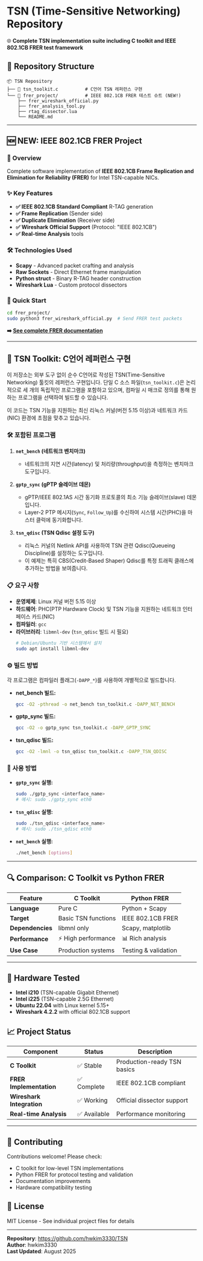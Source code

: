 # TSN (Time-Sensitive Networking) Repository

🌐 **Complete TSN implementation suite including C toolkit and IEEE 802.1CB FRER test framework**

## 📁 Repository Structure

```
📦 TSN Repository
├── 🔧 tsn_toolkit.c          # C언어 TSN 레퍼런스 구현
└── 📡 frer_project/          # IEEE 802.1CB FRER 테스트 슈트 (NEW!)
    ├── frer_wireshark_official.py
    ├── frer_analysis_tool.py
    ├── rtag_dissector.lua
    └── README.md
```

---

## 🆕 **NEW: IEEE 802.1CB FRER Project**

### 🎯 Overview
Complete software implementation of **IEEE 802.1CB Frame Replication and Elimination for Reliability (FRER)** for Intel TSN-capable NICs.

### ✨ Key Features
- **✅ IEEE 802.1CB Standard Compliant** R-TAG generation
- **✅ Frame Replication** (Sender side) 
- **✅ Duplicate Elimination** (Receiver side)
- **✅ Wireshark Official Support** (Protocol: "IEEE 802.1CB")
- **✅ Real-time Analysis** tools

### 🛠️ Technologies Used
- **Scapy** - Advanced packet crafting and analysis
- **Raw Sockets** - Direct Ethernet frame manipulation
- **Python struct** - Binary R-TAG header construction
- **Wireshark Lua** - Custom protocol dissectors

### 🚀 Quick Start
```bash
cd frer_project/
sudo python3 frer_wireshark_official.py  # Send FRER test packets
```

**➡️ [See complete FRER documentation](./frer_project/README.md)**

---

## 🔧 **TSN Toolkit: C언어 레퍼런스 구현**

이 저장소는 외부 도구 없이 순수 C언어로 작성된 TSN(Time-Sensitive Networking) 툴킷의 레퍼런스 구현입니다. 단일 C 소스 파일(`tsn_toolkit.c`)은 논리적으로 세 개의 독립적인 프로그램을 포함하고 있으며, 컴파일 시 매크로 정의를 통해 원하는 프로그램을 선택하여 빌드할 수 있습니다.

이 코드는 TSN 기능을 지원하는 최신 리눅스 커널(버전 5.15 이상)과 네트워크 카드(NIC) 환경에 초점을 맞추고 있습니다.

### 🛠️ 포함된 프로그램

1.  **`net_bench` (네트워크 벤치마크)**
    * 네트워크의 지연 시간(latency) 및 처리량(throughput)을 측정하는 벤치마크 도구입니다.

2.  **`gptp_sync` (gPTP 슬레이브 데몬)**
    * gPTP/IEEE 802.1AS 시간 동기화 프로토콜의 최소 기능 슬레이브(slave) 데몬입니다.
    * Layer-2 PTP 메시지(`Sync`, `Follow_Up`)를 수신하여 시스템 시간(PHC)을 마스터 클럭에 동기화합니다.

3.  **`tsn_qdisc` (TSN Qdisc 설정 도구)**
    * 리눅스 커널의 Netlink API를 사용하여 TSN 관련 Qdisc(Queueing Discipline)를 설정하는 도구입니다.
    * 이 예제는 특히 CBS(Credit-Based Shaper) Qdisc를 특정 트래픽 클래스에 추가하는 방법을 보여줍니다.

### 📋 요구 사항

* **운영체제**: Linux 커널 버전 5.15 이상
* **하드웨어**: PHC(PTP Hardware Clock) 및 TSN 기능을 지원하는 네트워크 인터페이스 카드(NIC)
* **컴파일러**: `gcc`
* **라이브러리**: `libmnl-dev` (`tsn_qdisc` 빌드 시 필요)
    ```bash
    # Debian/Ubuntu 기반 시스템에서 설치
    sudo apt install libmnl-dev
    ```

### ⚙️ 빌드 방법

각 프로그램은 컴파일러 플래그(`-DAPP_*`)를 사용하여 개별적으로 빌드합니다.

* **net_bench 빌드:**
    ```bash
    gcc -O2 -pthread -o net_bench tsn_toolkit.c -DAPP_NET_BENCH
    ```

* **gptp_sync 빌드:**
    ```bash
    gcc -O2 -o gptp_sync tsn_toolkit.c -DAPP_GPTP_SYNC
    ```

* **tsn_qdisc 빌드:**
    ```bash
    gcc -O2 -lmnl -o tsn_qdisc tsn_toolkit.c -DAPP_TSN_QDISC
    ```

### 🚀 사용 방법

* **`gptp_sync` 실행:**
    ```bash
    sudo ./gptp_sync <interface_name>
    # 예시: sudo ./gptp_sync eth0
    ```

* **`tsn_qdisc` 실행:**
    ```bash
    sudo ./tsn_qdisc <interface_name>
    # 예시: sudo ./tsn_qdisc eth0
    ```

* **`net_bench` 실행:**
    ```bash
    ./net_bench [options]
    ```

---

## 🔍 **Comparison: C Toolkit vs Python FRER**

| Feature | C Toolkit | Python FRER |
|---------|-----------|-------------|
| **Language** | Pure C | Python + Scapy |
| **Target** | Basic TSN functions | IEEE 802.1CB FRER |
| **Dependencies** | libmnl only | Scapy, matplotlib |
| **Performance** | ⚡ High performance | 📊 Rich analysis |
| **Use Case** | Production systems | Testing & validation |

---

## 🎯 **Hardware Tested**

- **Intel i210** (TSN-capable Gigabit Ethernet)
- **Intel i225** (TSN-capable 2.5G Ethernet)  
- **Ubuntu 22.04** with Linux kernel 5.15+
- **Wireshark 4.2.2** with official 802.1CB support

## 📈 **Project Status**

| Component | Status | Description |
|-----------|--------|-------------|
| **C Toolkit** | ✅ Stable | Production-ready TSN basics |
| **FRER Implementation** | ✅ Complete | IEEE 802.1CB compliant |
| **Wireshark Integration** | ✅ Working | Official dissector support |
| **Real-time Analysis** | ✅ Available | Performance monitoring |

---

## 🤝 **Contributing**

Contributions welcome! Please check:
- C toolkit for low-level TSN implementations
- Python FRER for protocol testing and validation
- Documentation improvements
- Hardware compatibility testing

## 📄 **License**

MIT License - See individual project files for details

---

**Repository**: https://github.com/hwkim3330/TSN  
**Author**: hwkim3330  
**Last Updated**: August 2025